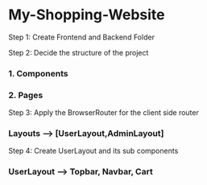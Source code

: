 # My-Shopping-Website

Step 1: Create Frontend and Backend Folder

Step 2: Decide the structure of the project
### 1. Components
### 2. Pages

Step 3: Apply the BrowserRouter for the client side router
### Layouts  --> [UserLayout,AdminLayout]

Step 4: Create UserLayout and its sub components
### UserLayout --> Topbar, Navbar, Cart